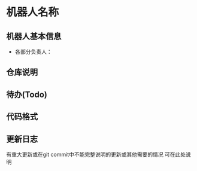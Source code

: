 # 机器人名称

## 机器人基本信息
* 各部分负责人：

## 仓库说明

## 待办(Todo)

## 代码格式

## 更新日志
有重大更新或在git commit中不能完整说明的更新或其他需要的情况 可在此处说明